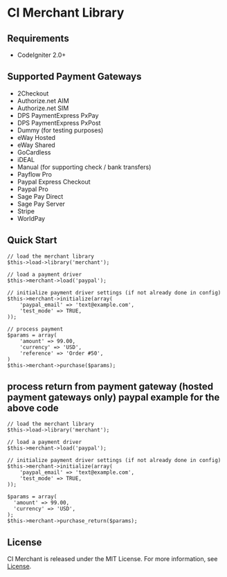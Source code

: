 # CI Merchant Library

## Requirements

 * CodeIgniter 2.0+

## Supported Payment Gateways

 * 2Checkout
 * Authorize.net AIM
 * Authorize.net SIM
 * DPS PaymentExpress PxPay
 * DPS PaymentExpress PxPost
 * Dummy (for testing purposes)
 * eWay Hosted
 * eWay Shared
 * GoCardless
 * iDEAL
 * Manual (for supporting check / bank transfers)
 * Payflow Pro
 * Paypal Express Checkout
 * Paypal Pro
 * Sage Pay Direct
 * Sage Pay Server
 * Stripe
 * WorldPay

## Quick Start

	// load the merchant library
	$this->load->library('merchant');

	// load a payment driver
	$this->merchant->load('paypal');

	// initialize payment driver settings (if not already done in config)
	$this->merchant->initialize(array(
		'paypal_email' => 'text@example.com',
		'test_mode' => TRUE,
	));

	// process payment
	$params = array(
		'amount' => 99.00,
		'currency' => 'USD',
		'reference' => 'Order #50',
	)
	$this->merchant->purchase($params);

## process return from payment gateway (hosted payment gateways only) paypal example for the above code
	
	// load the merchant library
	$this->load->library('merchant');

	// load a payment driver
	$this->merchant->load('paypal');

	// initialize payment driver settings (if not already done in config)
	$this->merchant->initialize(array(
		'paypal_email' => 'text@example.com',
		'test_mode' => TRUE,
	));

	$params = array(
	  'amount' => 99.00,
	  'currency' => 'USD',
	);
	$this->merchant->purchase_return($params);

## License

CI Merchant is released under the MIT License. For more information, see [License](https://github.com/expressodev/ci-merchant/blob/develop/LICENSE.md).
